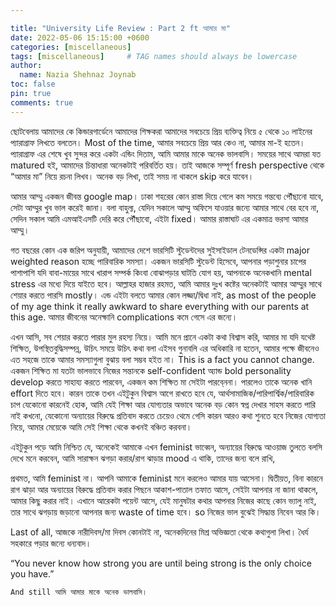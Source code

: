 ```yaml
---

title: "University Life Review : Part 2 ft আমার মা"
date: 2022-05-06 15:15:00 +0600
categories: [miscellaneous]
tags: [miscellaneous]     # TAG names should always be lowercase
author:
  name: Nazia Shehnaz Joynab
toc: false
pin: true
comments: true
---
```


ছোটবেলায় আমাদের কে কিন্ডারগার্ডেনে আমাদের শিক্ষকরা আমাদের সবচেয়ে প্রিয় ব্যক্তিত্ব নিয়ে ৫ থেকে ১০ লাইনের প্যারাগ্রাফ লিখতে বলতেন। Most of the time, আমার সবচেয়ে প্রিয় আর কেও না, আমার মা-ই হতেন। প্যারাগ্রাফ এর শেষে খুব সুন্দর করে একটা এন্ডিং দিতাম, আমি আমার মাকে অনেক ভালবাসি। সময়ের সাথে আমরা যত matured হই, আমাদের চিন্তাধারা অনেকটাই পরিবর্তিত হয়। তাই আজকে সম্পূর্ণ fresh perspective থেকে “আমার মা” নিয়ে রচনা লিখব। অনেক বড় লিখা, তাই সময় না থাকলে skip করে যাবেন।

আমার আম্মু একজন জীবন্ত google map। ঢাকা শহরের কোন রাস্তা দিয়ে গেলে কম সময়ে গন্তব্যে পৌঁছানো যাবে, সেটা আম্মুর খুব ভাল করেই জানা। বলা বাহুল্য, যেদিন সকালে আম্মু অফিসে যাওয়ার জন্যে আমার সাথে বের হবে না, সেদিন সকাল আমি এমআইএসটি দেরি করে পৌঁছাবো, এইটা fixed। আমার রাস্তাঘাট এর একমাত্র ভরসা আমার আম্মু।

গত বছরের কোন এক জরিপ অনুযায়ী, আমাদের দেশে ভারসিটি স্টুডেন্টদের সুইসাইডাল টেনডেন্সির একটা major weighted reason হচ্ছে পারিবারিক সমস্যা। একজন ভারসিটি স্টুডেন্ট হিসেবে, আপনার পড়াশুনার চাপের পাশাপাশি যদি বাবা-মায়ের সাথে খারাপ সম্পর্ক কিংবা বোঝাপড়ার ঘাটতি যোগ হয়, আপনাকে অনেকখানি mental stress এর মধ্যে দিয়ে যাইতে হবে। আল্লাহর হাজার রহমত, আমি আমার দুঃখ কষ্টের অনেকটাই আমার আম্মুর সাথে শেয়ার করতে পারসি mostly। এন্ড এইটা বলতে আমার কোন লজ্জা/দ্বিধা নাই, as most of the people of my age think it really awkward to share everything with our parents at this age. আমার জীবনের অনেক্ষানি complications কমে গেসে এর জন্যে।

এখন আসি, সব শেয়ার করতে পারার মুল রহস্য নিয়ে। আমি মনে প্রানে একটা কথা বিশ্বাস করি, আমার মা যদি যথেষ্ট শিক্ষিত, উপস্থিতবুদ্ধিসম্পন্ন, উচিৎ সময়ে উচিৎ কথা বলা এইসব গুনাবলি এর অধিকারি না হতেন, আমার পক্ষে জীবনেও এত সহজে তাকে আমার সমস্যাগুলা বুঝায় বলা সম্ভব হইত না। This is a fact you cannot change. একজন শিক্ষিত মা যতটা ভালভাবে নিজের সন্তানকে self-confident অ্যান্ড bold personality develop করতে সাহায্য করতে পারবেন, একজন কম শিক্ষিত মা সেইটা পারবে্ননা। পারলেও তাকে অনেক খানি effort দিতে হবে। কারন তাকে তখন এইটুকুন বিশ্বাস আগে রাখতে হবে যে, আর্থসামাজিক/পারিপার্শ্বিক/পারিবারিক চাপ যেকোনো কারনেই হোক, আমি যেই শিক্ষা আর যোগ্যতার অভাবে অনেক বড় কোন স্বপ্ন দেখার সাহস করতে পারি নাই কখনো, যেকোনো অন্যায়ের বিরুদ্ধে  প্রতিবাদ করতে চেয়েও থেমে গেসি কারন আরও কথা শুনতে হবে নিজের যোগ্যতা নিয়ে, আমার মেয়েকে আমি সেই শিক্ষা থেকে কখনই বঞ্চিত করবনা।

এইটুকুন পড়ে আমি নিশ্চিত যে, অনেকেই আমাকে এখন feminist ভাব্বেন, অন্যায়ের বিরুদ্ধে আওয়াজ তুলতে বলসি দেখে মনে করবেন, আমি সারাক্ষন ঝগড়া করার/রাগ ঝাড়ার mood এ থাকি, তাদের জন্য বলে রাখি,

প্রথমত, আমি feminist না। আপনি আমাকে feminist মনে করলেও আমার যায় আসেনা।
দ্বিতীয়ত, বিনা কারনে রাগ ঝাড়া আর অন্যায়ের বিরুদ্ধে প্রতিবাদ করার পিছনে আকাশ-পাতাল তফাত আসে, সেইটা আপনার না জানা থাকলে, আমার কিছু করার নাই। এখানে আরেকটা পয়েন্ট আসে, যেই মানুষটার কথার আপনার নিজের কাছে কোন ভ্যালু নাই, তার সাথে ঝগড়ায় জড়ানো আপনার জন্য waste of time হবে। so নিজের ভাল বুঝেই সিদ্ধান্ত নিবেন আর কি।

Last of all, আজকে নারীদিবস/মা দিবস কোনটাই না, অনেকদিনের মিশ্র অভিজ্ঞতা থেকে কথাগুলা লিখা। ধৈর্য সহকারে পড়ার জন্যে ধন্যবাদ।

“You never know how strong you are until being strong is the only choice you have.”

```And still আমি আমার মাকে অনেক ভালবাসি।```
